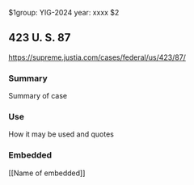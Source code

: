 $1group: YIG-2024
year: xxxx
$2
## 423 U. S. 87

https://supreme.justia.com/cases/federal/us/423/87/
### Summary

Summary of case

### Use

How it may be used and quotes

### Embedded

[[Name of embedded]]